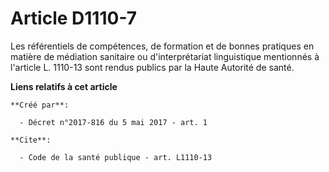# Article D1110-7

Les référentiels de compétences, de formation et de bonnes pratiques en matière de médiation sanitaire ou d'interprétariat
linguistique mentionnés à l'article L. 1110-13 sont rendus publics par la Haute Autorité de santé.

**Liens relatifs à cet article**

	**Créé par**:

	  - Décret n°2017-816 du 5 mai 2017 - art. 1

	**Cite**:

	  - Code de la santé publique - art. L1110-13
